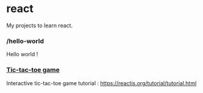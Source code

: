 # react
My projects to learn react.


### /hello-world

Hello world !

### [Tic-tac-toe game](/game/) 

Interactive tic-tac-toe game tutorial : https://reactjs.org/tutorial/tutorial.html

